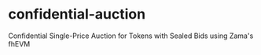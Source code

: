 # confidential-auction
Confidential Single-Price Auction for Tokens with Sealed Bids using Zama's fhEVM
